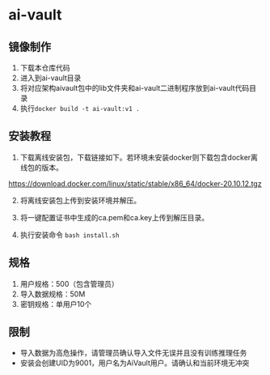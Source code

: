 # ai-vault

## 镜像制作
1. 下载本仓库代码
2. 进入到ai-vault目录
3. 将对应架构aivault包中的lib文件夹和ai-vault二进制程序放到ai-vault代码目录
4. 执行`docker build -t ai-vault:v1 .`

## 安装教程

1. 下载离线安装包，下载链接如下。若环境未安装docker则下载包含docker离线包的版本。

https://download.docker.com/linux/static/stable/x86_64/docker-20.10.12.tgz

2. 将离线安装包上传到安装环境并解压。

3. 将一键配置证书中生成的ca.pem和ca.key上传到解压目录。

4. 执行安装命令
`bash install.sh`

## 规格
1. 用户规格：500（包含管理员）
2. 导入数据规格：50M
3. 密钥规格：单用户10个

## 限制
- 导入数据为高危操作，请管理员确认导入文件无误并且没有训练推理任务
- 安装会创建UID为9001，用户名为AiVault用户。请确认和当前环境无冲突



